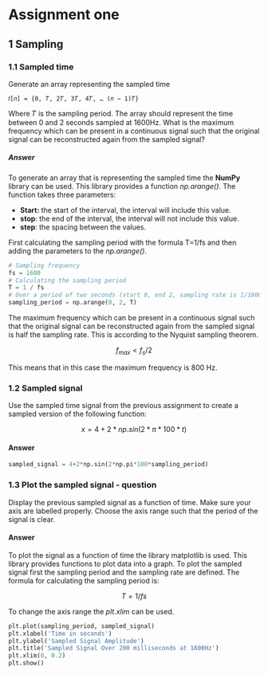 # Assignment one

## 1 Sampling
### 1.1 Sampled time 
Generate an array representing the sampled time
````
𝑡[𝑛] = {0, 𝑇, 2𝑇, 3𝑇, 4𝑇, … (𝑛 − 1)𝑇}
````
Where 𝑇 is the sampling period. The array should represent the time between 0 and 2 seconds sampled at 1600Hz. What is the maximum frequency which can be present in a continuous signal such that the original signal can be reconstructed again from the sampled signal?

##### Answer
To generate an array that is representing the sampled time the **NumPy** library can be used. This library provides a function _np.arange()_. The function takes three parameters:
- **Start:** the start of the interval, the interval will include this value.
- **stop**: the end of the interval, the interval will not include this value. 
- **step**: the spacing between the values.

First calculating the sampling period with the formula T=1/fs and then adding the parameters to the _np.arange()_. 
````python
# Sampling frequency
fs = 1600
# Calculating the sampling period
T = 1 / fs
# Over a period of two seconds (start 0, end 2, sampling rate is 1/1600Hz)
sampling_period = np.arange(0, 2, T)
````
The maximum frequency which can be present in a continuous signal such that the original signal can be reconstructed again from the sampled signal is half the sampling rate. This is according to the Nyquist sampling theorem.
```math
f_{max} < f_s/2
```
This means that in this case the maximum frequency is 800 Hz. 

### 1.2 Sampled signal
Use the sampled time signal from the previous assignment to create a sampled version of the following function:
```math
x = 4+2*np.sin(2*\pi*100*t)
```
#### Answer
```python
sampled_signal = 4+2*np.sin(2*np.pi*100*sampling_period)
```
### 1.3 Plot the sampled signal - question
Display the previous sampled signal as a function of time. Make sure your axis are labelled properly. Choose the axis range such that the period of the signal is clear.

#### Answer
To plot the signal as a function of time the library matplotlib is used. 
This library provides functions to plot data into a graph. 
To plot the sampled signal first the sampling period and the sampling rate are defined. The formula for calculating the sampling period is:  
```math
T=1/fs
```
To change the axis range the _plt.xlim_
can be used. 
```python
plt.plot(sampling_period, sampled_signal)
plt.xlabel('Time in seconds')
plt.ylabel('Sampled Signal Amplitude')
plt.title('Sampled Signal Over 200 milliseconds at 1600Hz')
plt.xlim(0, 0.2)
plt.show()
```